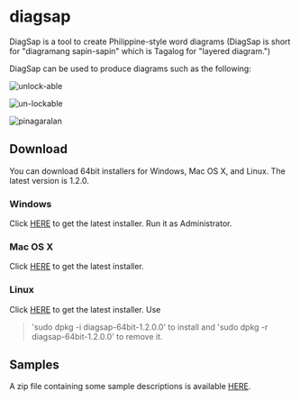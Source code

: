 # diagsap
DiagSap is a tool to create Philippine-style word diagrams (DiagSap is short for "diagramang sapin-sapin" which is Tagalog for "layered diagram.")

DiagSap can be used to produce diagrams such as the following:

![unlock-able](./doc/resources/unlock-able.svg)

![un-lockable](./doc/resources/unlock-able.svg)

![pinagaralan](./doc/resources/pinagaralan.svg)

## Download

You can download 64bit installers for Windows, Mac OS X, and Linux.  The latest version is 1.2.0.

### Windows
Click [HERE](https://drive.google.com/file/d/1KftLCRffZcZy998mmI_4O9jXtsAHa1ox/view?usp=sharing) to get the latest installer.  Run it as Administrator.

### Mac OS X
Click [HERE](https://drive.google.com/file/d/19qECdiQ8Wo6SZOCsJRr9Vi6JUoFP4KhP/view?usp=sharing) to get the latest installer.

### Linux
Click [HERE](https://drive.google.com/file/d/1adVzMmusBQN45m2DU94BwUd8I9ceE4Tu/view?usp=sharing) to get the latest installer.  Use
> 'sudo dpkg -i diagsap-64bit-1.2.0.0'
to install and
> 'sudo dpkg -r diagsap-64bit-1.2.0.0'
to remove it.

## Samples
A zip file containing some sample descriptions is available [HERE](https://drive.google.com/file/d/1Ci13NeW0PGXN_w3xOBPIhgN2jjciB0D7/view?usp=sharing).
